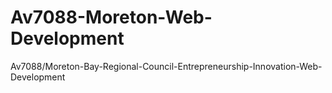 # Av7088-Moreton-Web-Development
Av7088/Moreton-Bay-Regional-Council-Entrepreneurship-Innovation-Web-Development
